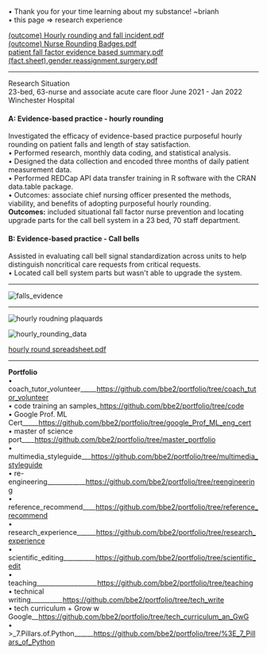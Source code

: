 • Thank you for your time learning about my substance! ~brianh  
• this page => research experience  


[(outcome) Hourly rounding and fall incident.pdf](https://github.com/bbe2/portfolio/files/10232567/outcome.Hourly.rounding.and.fall.incident.pdf)  
[(outcome) Nurse Rounding Badges.pdf](https://github.com/bbe2/portfolio/files/10232564/outcome.Nurse.Rounding.Badges.pdf)  
[patient fall factor evidence based summary.pdf](https://github.com/bbe2/portfolio/files/10245569/patient.fall.factor.evidence.based.summary.pdf)  
[(fact.sheet).gender.reassignment.surgery.pdf](https://github.com/bbe2/portfolio/files/10552264/fact.sheet.gender.reassignment.surgery.pdf)  

---------  
Research Situation  
23-bed, 63-nurse and associate acute care floor	June 2021 - Jan 2022  
Winchester Hospital	 

#### A: Evidence-based practice - hourly rounding  
Investigated the efficacy of evidence-based practice purposeful hourly rounding on patient falls and length of stay satisfaction.  
• Performed research, monthly data coding, and statistical analysis.  
• Designed the data collection and encoded three months of daily patient measurement data.  
• Performed REDCap API data transfer training in R software with the CRAN data.table package.  
• Outcomes: associate chief nursing officer presented the methods, viability, and benefits of adopting purposeful hourly rounding.  
**Outcomes:** included situational fall factor nurse prevention and locating upgrade parts for the call bell system in a 23 bed, 70 staff department.   

#### B: Evidence-based practice - Call bells  
Assisted in evaluating call bell signal standardization across units to help distinguish noncritical care requests from critical requests.  
•	Located call bell system parts but wasn't able to upgrade the system.  

-------------

![falls_evidence](https://user-images.githubusercontent.com/59778456/208103790-0d2b4202-c0cc-4740-b0b1-b5b170b473a3.JPG)

------------
![hourly roudning plaquards](https://user-images.githubusercontent.com/59778456/193832448-9cc02c3a-94da-44a8-a3f4-7f05582d64c8.JPG)  

![hourly_rounding_data](https://user-images.githubusercontent.com/59778456/215359035-a714bf40-52ed-4361-810b-69f9489abb78.JPG)

[hourly round spreadsheet.pdf](https://github.com/bbe2/portfolio/files/10531020/hourly.round.spreadsheet.pdf)  


--------------

**Portfolio**  
• coach_tutor_volunteer_____https://github.com/bbe2/portfolio/tree/coach_tutor_volunteer  
• code training an samples_https://github.com/bbe2/portfolio/tree/code  
• Google Prof. ML Cert_____https://github.com/bbe2/portfolio/tree/google_Prof_ML_eng_cert  
• master of science port____https://github.com/bbe2/portfolio/tree/master_portfolio  
• multimedia_styleguide___https://github.com/bbe2/portfolio/tree/multimedia_styleguide  
• re-engineering____________https://github.com/bbe2/portfolio/tree/reengineering  
• reference_recommend____https://github.com/bbe2/portfolio/tree/reference_recommend  
• research_experience______https://github.com/bbe2/portfolio/tree/research_experience  
• scientific_editing__________https://github.com/bbe2/portfolio/tree/scientific_edit  
• teaching___________________https://github.com/bbe2/portfolio/tree/teaching  
• technical writing__________https://github.com/bbe2/portfolio/tree/tech_write  
• tech curriculum + Grow w Google__https://github.com/bbe2/portfolio/tree/tech_curriculum_an_GwG  
• >_7.Pillars.of.Python______https://github.com/bbe2/portfolio/tree/%3E_7_Pillars_of_Python  
